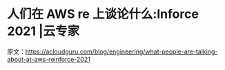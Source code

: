 # 人们在 AWS re 上谈论什么:Inforce 2021 |云专家

原文：<https://acloudguru.com/blog/engineering/what-people-are-talking-about-at-aws-reinforce-2021>